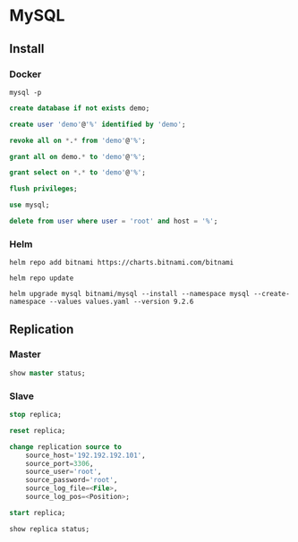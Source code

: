 # MySQL

## Install

### Docker

```shell
mysql -p
```

```sql
create database if not exists demo;

create user 'demo'@'%' identified by 'demo';

revoke all on *.* from 'demo'@'%';

grant all on demo.* to 'demo'@'%';

grant select on *.* to 'demo'@'%';

flush privileges;
```

```sql
use mysql;

delete from user where user = 'root' and host = '%';
```

### Helm

```shell
helm repo add bitnami https://charts.bitnami.com/bitnami

helm repo update

helm upgrade mysql bitnami/mysql --install --namespace mysql --create-namespace --values values.yaml --version 9.2.6
```

## Replication

### Master

```sql
show master status;
```

### Slave

```sql
stop replica;

reset replica;

change replication source to
    source_host='192.192.192.101',
    source_port=3306,
    source_user='root',
    source_password='root',
    source_log_file=<File>,
    source_log_pos=<Position>;

start replica;

show replica status;
```
